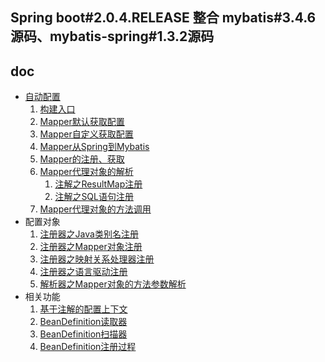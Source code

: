 ## Spring boot#2.0.4.RELEASE 整合 mybatis#3.4.6源码、mybatis-spring#1.3.2源码

doc
-
*  [自动配置](https://github.com/KnowsHow/mybatis/blob/master/doc/自动配置.md)
    1. [构建入口](https://github.com/KnowsHow/mybatis/blob/master/doc/构建入口.md)
    1. [Mapper默认获取配置](https://github.com/KnowsHow/mybatis/blob/master/doc/Mapper解析/Mapper默认获取配置.md)
    2. [Mapper自定义获取配置](https://github.com/KnowsHow/mybatis/blob/master/doc/Mapper解析/Mapper自定义获取配置.md)
    3. [Mapper从Spring到Mybatis](https://github.com/KnowsHow/mybatis/blob/master/doc/Mapper解析/Mapper从Spring到Mybatis.md)
    4. [Mapper的注册、获取](https://github.com/KnowsHow/mybatis/blob/master/doc/Mapper解析/Mapper的注册、获取.md)
    5. [Mapper代理对象的解析](https://github.com/KnowsHow/mybatis/blob/master/doc/Mapper解析/Mapper代理对象的解析.md)
       1. [注解之ResultMap注册](https://github.com/KnowsHow/mybatis/blob/master/doc/Mapper解析/Mapper组件/注解之ResultMap注册.md)
       2. [注解之SQL语句注册](https://github.com/KnowsHow/mybatis/blob/master/doc/Mapper解析/Mapper组件/注解之SQL语句注册.md)
    6. [Mapper代理对象的方法调用](https://github.com/KnowsHow/mybatis/blob/master/doc/Mapper解析/Mapper代理对象的方法调用.md)
* 配置对象
    1. [注册器之Java类别名注册](https://github.com/KnowsHow/mybatis/blob/master/doc/Configuration/注册器之Java类别名注册.md)
    1. [注册器之Mapper对象注册](https://github.com/KnowsHow/mybatis/blob/master/doc/Configuration/注册器之Mapper对象注册.md)
    1. [注册器之映射关系处理器注册](https://github.com/KnowsHow/mybatis/blob/master/doc/Configuration/注册器之映射关系处理器注册.md)
    1. [注册器之语言驱动注册](https://github.com/KnowsHow/mybatis/blob/master/doc/Configuration/注册器之语言驱动注册.md)
    1. [解析器之Mapper对象的方法参数解析](https://github.com/KnowsHow/mybatis/blob/master/doc/Configuration/解析器之Mapper对象的方法参数解析.md)
* 相关功能
    1. [基于注解的配置上下文](https://github.com/KnowsHow/mybatis/blob/master/doc/相关功能/基于注解的配置上下文.md)
    2. [BeanDefinition读取器](https://github.com/KnowsHow/mybatis/blob/master/doc/相关功能/BeanDefinition读取器.md)
    2. [BeanDefinition扫描器](https://github.com/KnowsHow/mybatis/blob/master/doc/相关功能/BeanDefinition扫描器.md)
    2. [BeanDefinition注册过程](https://github.com/KnowsHow/mybatis/blob/master/doc/相关功能/BeanDefinition注册过程.md)
